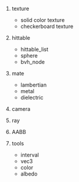 1. texture
   - solid color texture
   - checkerboard texture
  
2. hittable
   - hittable_list
   - sphere
   - bvh_node
  
3. mate
   - lambertian
   - metal
   - dielectric
  
4. camera

5. ray

6. AABB

7. tools
   - interval
   - vec3
   - color
   - albedo